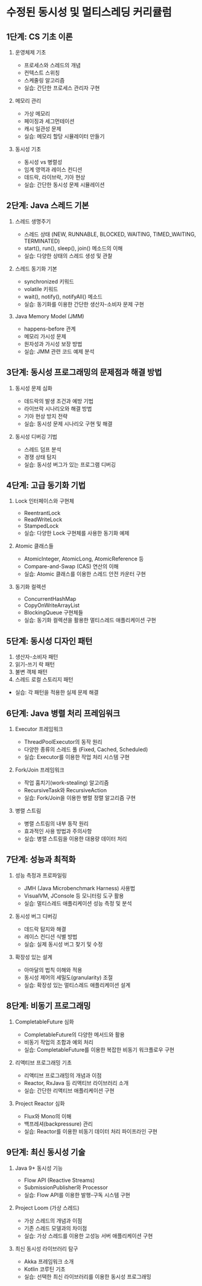 # 수정된 동시성 및 멀티스레딩 커리큘럼

## 1단계: CS 기초 이론
1. 운영체제 기초
    - 프로세스와 스레드의 개념
    - 컨텍스트 스위칭
    - 스케줄링 알고리즘
    - 실습: 간단한 프로세스 관리자 구현

2. 메모리 관리
    - 가상 메모리
    - 페이징과 세그먼테이션
    - 캐시 일관성 문제
    - 실습: 메모리 할당 시뮬레이터 만들기

3. 동시성 기초
    - 동시성 vs 병렬성
    - 임계 영역과 레이스 컨디션
    - 데드락, 라이브락, 기아 현상
    - 실습: 간단한 동시성 문제 시뮬레이션

## 2단계: Java 스레드 기본
1. 스레드 생명주기
    - 스레드 상태 (NEW, RUNNABLE, BLOCKED, WAITING, TIMED_WAITING, TERMINATED)
    - start(), run(), sleep(), join() 메소드의 이해
    - 실습: 다양한 상태의 스레드 생성 및 관찰

2. 스레드 동기화 기본
    - synchronized 키워드
    - volatile 키워드
    - wait(), notify(), notifyAll() 메소드
    - 실습: 동기화를 이용한 간단한 생산자-소비자 문제 구현

3. Java Memory Model (JMM)
    - happens-before 관계
    - 메모리 가시성 문제
    - 원자성과 가시성 보장 방법
    - 실습: JMM 관련 코드 예제 분석

## 3단계: 동시성 프로그래밍의 문제점과 해결 방법
1. 동시성 문제 심화
    - 데드락의 발생 조건과 예방 기법
    - 라이브락 시나리오와 해결 방법
    - 기아 현상 방지 전략
    - 실습: 동시성 문제 시나리오 구현 및 해결

2. 동시성 디버깅 기법
    - 스레드 덤프 분석
    - 경쟁 상태 탐지
    - 실습: 동시성 버그가 있는 프로그램 디버깅

## 4단계: 고급 동기화 기법
1. Lock 인터페이스와 구현체
    - ReentrantLock
    - ReadWriteLock
    - StampedLock
    - 실습: 다양한 Lock 구현체를 사용한 동기화 예제

2. Atomic 클래스들
    - AtomicInteger, AtomicLong, AtomicReference 등
    - Compare-and-Swap (CAS) 연산의 이해
    - 실습: Atomic 클래스를 이용한 스레드 안전 카운터 구현

3. 동기화 컬렉션
    - ConcurrentHashMap
    - CopyOnWriteArrayList
    - BlockingQueue 구현체들
    - 실습: 동기화 컬렉션을 활용한 멀티스레드 애플리케이션 구현

## 5단계: 동시성 디자인 패턴
1. 생산자-소비자 패턴
2. 읽기-쓰기 락 패턴
3. 불변 객체 패턴
4. 스레드 로컬 스토리지 패턴
- 실습: 각 패턴을 적용한 실제 문제 해결

## 6단계: Java 병렬 처리 프레임워크
1. Executor 프레임워크
    - ThreadPoolExecutor의 동작 원리
    - 다양한 종류의 스레드 풀 (Fixed, Cached, Scheduled)
    - 실습: Executor를 이용한 작업 처리 시스템 구현

2. Fork/Join 프레임워크
    - 작업 훔치기(work-stealing) 알고리즘
    - RecursiveTask와 RecursiveAction
    - 실습: Fork/Join을 이용한 병렬 정렬 알고리즘 구현

3. 병렬 스트림
    - 병렬 스트림의 내부 동작 원리
    - 효과적인 사용 방법과 주의사항
    - 실습: 병렬 스트림을 이용한 대용량 데이터 처리

## 7단계: 성능과 최적화
1. 성능 측정과 프로파일링
    - JMH (Java Microbenchmark Harness) 사용법
    - VisualVM, JConsole 등 모니터링 도구 활용
    - 실습: 멀티스레드 애플리케이션 성능 측정 및 분석

2. 동시성 버그 디버깅
    - 데드락 탐지와 해결
    - 레이스 컨디션 식별 방법
    - 실습: 실제 동시성 버그 찾기 및 수정

3. 확장성 있는 설계
    - 아마달의 법칙 이해와 적용
    - 동시성 제어의 세밀도(granularity) 조절
    - 실습: 확장성 있는 멀티스레드 애플리케이션 설계

## 8단계: 비동기 프로그래밍
1. CompletableFuture 심화
    - CompletableFuture의 다양한 메서드와 활용
    - 비동기 작업의 조합과 예외 처리
    - 실습: CompletableFuture를 이용한 복잡한 비동기 워크플로우 구현

2. 리액티브 프로그래밍 기초
    - 리액티브 프로그래밍의 개념과 이점
    - Reactor, RxJava 등 리액티브 라이브러리 소개
    - 실습: 간단한 리액티브 애플리케이션 구현

3. Project Reactor 심화
    - Flux와 Mono의 이해
    - 백프레셔(backpressure) 관리
    - 실습: Reactor를 이용한 비동기 데이터 처리 파이프라인 구현

## 9단계: 최신 동시성 기술
1. Java 9+ 동시성 기능
    - Flow API (Reactive Streams)
    - SubmissionPublisher와 Processor
    - 실습: Flow API를 이용한 발행-구독 시스템 구현

2. Project Loom (가상 스레드)
    - 가상 스레드의 개념과 이점
    - 기존 스레드 모델과의 차이점
    - 실습: 가상 스레드를 이용한 고성능 서버 애플리케이션 구현

3. 최신 동시성 라이브러리 탐구
    - Akka 프레임워크 소개
    - Kotlin 코루틴 기초
    - 실습: 선택한 최신 라이브러리를 이용한 동시성 프로그래밍